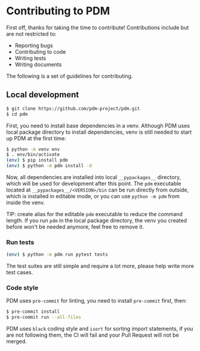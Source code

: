 # Contributing to PDM

First off, thanks for taking the time to contribute! Contributions include but are not restricted to:

- Reporting bugs
- Contributing to code
- Writing tests
- Writing documents

The following is a set of guidelines for contributing.

## Local development

```bash
$ git clone https://github.com/pdm-project/pdm.git
$ cd pdm
```

First, you need to install base dependencies in a venv. Although PDM uses local package directory to install
dependencies, venv is still needed to start up PDM at the first time:

```bash
$ python -m venv env
$ . env/bin/activate
(env) $ pip install pdm
(env) $ python -m pdm install -d
```

Now, all dependencies are installed into local `__pypackages__` directory, which will be used for development
after this point. The `pdm` executable located at `__pypackages__/<VERSION>/bin` can be run directly from outside,
which is installed in editable mode, or you can use `python -m pdm` from inside the venv.

TIP: create alias for the editable `pdm` executable to reduce the command length. If you run `pdm` in the local package
directory, the venv you created before won't be needed anymore, feel free to remove it.

### Run tests

```bash
(env) $ python -m pdm run pytest tests
```

The test suites are still simple and require a lot more, please help write more test cases.

### Code style

PDM uses `pre-commit` for linting, you need to install `pre-commit` first, then:

```bash
$ pre-commit install
$ pre-commit run --all-files
```

PDM uses `black` coding style and `isort` for sorting import statements, if you are not following them,
the CI will fail and your Pull Request will not be merged.
